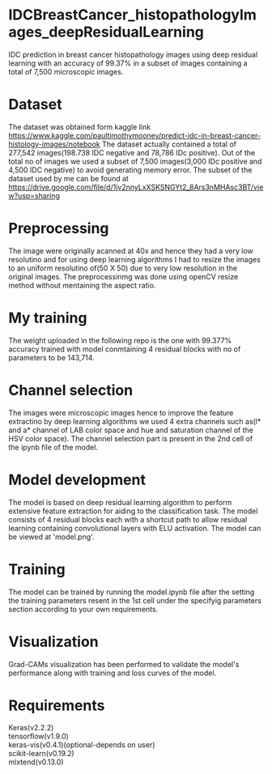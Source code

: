 # IDCBreastCancer_histopathologyImages_deepResidualLearning
IDC prediction in breast cancer histopathology images using deep residual learning with an accuracy of 99.37% in a subset of images containing a total of 7,500 microscopic images.
# Dataset
The dataset was obtained form kaggle link https://www.kaggle.com/paultimothymooney/predict-idc-in-breast-cancer-histology-images/notebook
The dataset actually contained a total of 277,542 images(198.738 IDC negative and 78,786 IDc positive). Out of the total no of images we used a subset of 7,500 images(3,000 IDc positive and 4,500 IDC negative) to avoid generating memory error. The subset of the dataset used by me can be found at https://drive.google.com/file/d/1jv2nnyLxXSKSNGYt2_8Ars3nMHAsc3BT/view?usp=sharing
# Preprocessing  
The image were originally acanned at 40x and hence they had a very low resolutino and for using deep learning algorithms I had to resize the images to an uniform resolutino of(50 X 50) due to very low resolution in the original images. The preprocessinmg was done using openCV resize method without mentaining the aspect ratio.
# My training 
The weight uploaded in the following repo is the one with 99.377% accuracy trained with model conmtaining 4 residual blocks with no of parameters to be 143,714.
# Channel selection
The images were microscopic images hence to improve the feature extractino by deep learning algorithms we used 4 extra channels such as(l* and a* channel of LAB color space and hue and saturation channel of the HSV color space). The channel selection part is present in the 2nd cell of the ipynb file of the model.
# Model development 
The model is based on deep residual learning algorithm to perform extensive feature extraction for aiding to the classification task. The model consists of 4 residual blocks each with a shortcut path to allow residual learning containing convolutional layers with ELU activation. The model can be viewed at 'model.png'.
# Training 
The model can be trained by running the model.ipynb file after the setting the training parameters resent in the 1st cell under the specifyig parameters section according to your own requirements.
# Visualization
Grad-CAMs visualization has been performed to validate the model's performance along with training and loss curves of the model.
# Requirements
Keras(v2.2.2)  
tensorflow(v1.9.0)  
keras-vis(v0.4.1)(optional-depends on user)  
scikit-learn(v0.19.2)  
mlxtend(v0.13.0)  
